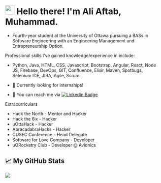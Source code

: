 <!-- Text -->


# <img src="https://raw.githubusercontent.com/MartinHeinz/MartinHeinz/master/wave.gif" width="30px"> Hello there! I'm Ali Aftab, Muhammad.

- Fourth-year student at the University of Ottawa pursuing a BASs in Software Engineering with an Engineering Management and Entrepreneurship Option.

Professional skills I've gained knowledge/experience in include:
- Python, Java, HTML, CSS, Javascript, Bootstrap, Angular, React, Node JS, Firebase, DevOps, GIT, Confluence, Elixir, Maven, Spotbugs, Selenium IDE, JIRA, Agile, Scrum 

- 🙋 Currently looking for internships!
- 💬 You can reach me via [![Linkedin Badge](https://img.shields.io/badge/-Ali-blue?style=flat-square&logo=Linkedin&logoColor=white&link=https://www.linkedin.com/in/ali-aftab-muhammad/)](https://www.linkedin.com/in/ali-aftab-muhammad/)

Extracurriculars
- Hack the North - Mentor and Hacker 
- Hack the 6ix - Hacker 
- uOttaHack - Hacker
- AbracadabraHacks - Hacker 
- CUSEC Conference - Head Delegate
- Software for Love Company - Developer
- uORocketry Club - Developer @ Avionics

## &#x1f4c8; My GitHub Stats

<img align="center" src="https://github-readme-stats.vercel.app/api/?username=Renfrew100&theme=dark&hide=stars"/>
<br/>

